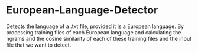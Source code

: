 # European-Language-Detector
Detects the language of a .txt file, provided it is a European language. By processing training files of each European language and calculating the ngrams and the cosine similarity of each of these training files and the input file that we want to detect.
